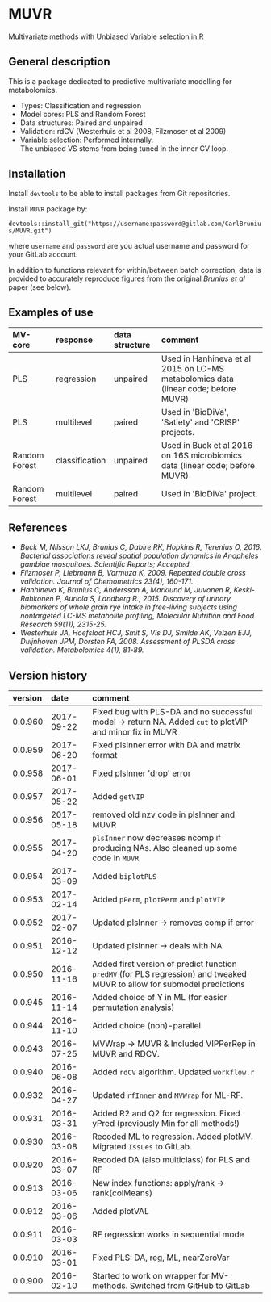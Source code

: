 # MUVR
Multivariate methods with Unbiased Variable selection in R

## General description
This is a package dedicated to predictive multivariate modelling for metabolomics.
- Types: Classification and regression
- Model cores: PLS and Random Forest
- Data structures: Paired and unpaired
- Validation: rdCV (Westerhuis et al 2008, Filzmoser et al 2009)
- Variable selection: Performed internally.  
  The unbiased VS stems from being tuned in the inner CV loop.  

## Installation
Install `devtools` to be able to install packages from Git repositories.

Install `MUVR` package by:

`devtools::install_git("https://username:password@gitlab.com/CarlBrunius/MUVR.git")`

where `username` and `password` are you actual username and password for your GitLab account.

In addition to functions relevant for within/between batch correction, data is provided to accurately reproduce figures from the original *Brunius et al* paper (see below).

## Examples of use
MV-core       | response       | data structure | comment
:------       | :-------       | :------------- | :------
PLS           | regression     | unpaired       | Used in Hanhineva et al 2015 on LC-MS metabolomics data (linear code; before MUVR)
PLS           | multilevel     | paired         | Used in 'BioDiVa', 'Satiety' and 'CRISP' projects.
Random Forest | classification | unpaired       | Used in Buck et al 2016 on 16S microbiomics data (linear code; before MUVR)
Random Forest | multilevel     | paired         | Used in 'BioDiVa' project.

## References

- *Buck M, Nilsson LKJ, Brunius C, Dabire RK, Hopkins R, Terenius O, 2016. Bacterial associations reveal spatial population dynamics in Anopheles gambiae mosquitoes. Scientific Reports; Accepted.*
- *Filzmoser P, Liebmann B, Varmuza K, 2009. Repeated double cross validation. Journal of Chemometrics 23(4), 160-171.*
- *Hanhineva K, Brunius C, Andersson A, Marklund M, Juvonen R, Keski-Rahkonen P, Auriola S, Landberg R., 2015. Discovery of urinary biomarkers of whole grain rye intake in free-living subjects using nontargeted LC-MS metabolite profiling, Molecular Nutrition and Food Research 59(11), 2315-25.*
- *Westerhuis JA, Hoefsloot HCJ, Smit S, Vis DJ, Smilde AK, Velzen EJJ, Duijnhoven JPM, Dorsten FA, 2008. Assessment of PLSDA cross validation. Metabolomics 4(1), 81-89.*

## Version history
version | date | comment
:------ | :--- | :------
0.0.960 | 2017-09-22 | Fixed bug with PLS-DA and no successful model -> return NA. Added `cut` to plotVIP and minor fix in MUVR
0.0.959 | 2017-06-20 | Fixed plsInner error with DA and matrix format
0.0.958 | 2017-06-01 | Fixed plsInner 'drop' error
0.0.957 | 2017-05-22 | Added `getVIP`
0.0.956 | 2017-05-18 | removed old nzv code in plsInner and MUVR
0.0.955 | 2017-04-20 | `plsInner` now decreases ncomp if producing NAs. Also cleaned up some code in `MUVR`
0.0.954 | 2017-03-09 | Added `biplotPLS`
0.0.953 | 2017-02-14 | Added `pPerm`, `plotPerm` and `plotVIP`
0.0.952 | 2017-02-07 | Updated plsInner -> removes comp if error
0.0.951 | 2016-12-12 | Updated plsInner -> deals with NA
0.0.950 | 2016-11-16 | Added first version of predict function `predMV` (for PLS regression) and tweaked MUVR to allow for submodel predictions
0.0.945 | 2016-11-14 | Added choice of Y in ML (for easier permutation analysis)
0.0.944 | 2016-11-10 | Added choice (non)-parallel
0.0.943 | 2016-07-25 | MVWrap -> MUVR & Included VIPPerRep in MUVR and RDCV.
0.0.940 | 2016-06-08 | Added `rdCV` algorithm. Updated `workflow.r`
0.0.932 | 2016-04-27 | Updated `rfInner` and `MVWrap` for ML-RF.
0.0.931 | 2016-03-31 | Added R2 and Q2 for regression. Fixed yPred (previously Min for all methods!)
0.0.930 | 2016-03-08 | Recoded ML to regression. Added plotMV. Migrated `Issues` to GitLab.
0.0.920 | 2016-03-07 | Recoded DA (also multiclass) for PLS and RF
0.0.913 | 2016-03-06 | New index functions: apply/rank -> rank(colMeans)
0.0.912 | 2016-03-06 | Added plotVAL
0.0.911 | 2016-03-03 | RF regression works in sequential mode 
0.0.910 | 2016-03-01 | Fixed PLS: DA, reg, ML, nearZeroVar
0.0.900 | 2016-02-10 | Started to work on wrapper for MV-methods. Switched from GitHub to GitLab
